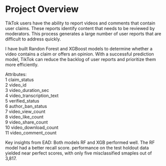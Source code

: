 # Project Overview  

TikTok users have the ability to report videos and comments that contain user claims. These reports identify content that needs to be reviewed by moderators. This process generates a large number of user reports that are difficult to address quickly. 

I have built Randon Forest and XGBoost models to determine whether a video contains a claim or offers an opinion. With a successful prediction model, TikTok can reduce the backlog of user reports and prioritize them more efficiently.  

Attributes:  
 1   claim_status              
 2   video_id                  
 3   video_duration_sec        
 4   video_transcription_text  
 5   verified_status           
 6   author_ban_status         
 7   video_view_count          
 8   video_like_count          
 9   video_share_count         
 10  video_download_count      
 11  video_comment_count  

 Key insights from EAD:  Both models RF and XGB performed well. The RF model had a better recall score. performance on the test holdout data yielded near perfect scores, with only five misclassified smaples out of 3,817.  
